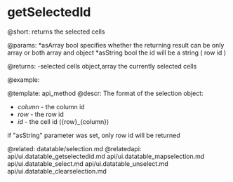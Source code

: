 getSelectedId
=============

@short:
	returns the selected cells

@params:
*asArray    bool    specifies whether the returning result can be only array or both array and object
*asString   bool    the id will be a string ( row id )

@returns:
-selected cells    object,array    the currently selected cells

@example:


@template:	api_method
@descr:
The format of the selection object:

- <i>column</i> - the column id
- <i>row</i> - the row id
- <i>id</i> - the cell id ({row}_{column})

if "asString" parameter was set, only row id will be returned

@related:
	datatable/selection.md
@relatedapi:
    api/ui.datatable_getselectedid.md
    api/ui.datatable_mapselection.md
    api/ui.datatable_select.md
    api/ui.datatable_unselect.md
    api/ui.datatable_clearselection.md

